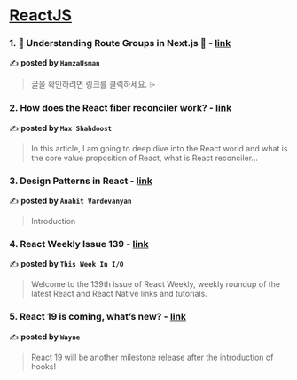 
<h1><a href=https://medium.com/tag/reactjs/recommended target="_blank" rel="noopener noreferrer">ReactJS</a></h1>
<h3>1. 🚀 Understanding Route Groups in Next.js 📂 - <a href="https://medium.com/@hamza.usman.pro/understanding-route-groups-in-next-js-4739325f44ba" target="_blank" rel="noopener noreferrer">link</a></h3>

✍️ **posted by `HamzaUsman`**

<blockquote>글을 확인하려면 링크를 클릭하세요. ⌲</blockquote>

<h3>2. How does the React fiber reconciler work? - <a href="https://medium.com/@maxtsh/how-does-the-react-fiber-reconciler-work-77c3650127da" target="_blank" rel="noopener noreferrer">link</a></h3>

✍️ **posted by `Max Shahdoost`**

<blockquote>In this article, I am going to deep dive into the React world and what is the core value proposition of React, what is React reconciler…</blockquote>

<h3>3. Design Patterns in React - <a href="https://medium.com/octa-labs/design-patterns-in-react-00d980fa178f" target="_blank" rel="noopener noreferrer">link</a></h3>

✍️ **posted by `Anahit Vardevanyan`**

<blockquote>Introduction</blockquote>

<h3>4. React Weekly Issue 139 - <a href="https://medium.com/reactweekly/react-weekly-issue-139-4f8496b02a19" target="_blank" rel="noopener noreferrer">link</a></h3>

✍️ **posted by `This Week In I/O`**

<blockquote>Welcome to the 139th issue of React Weekly, weekly roundup of the latest React and React Native links and tutorials.</blockquote>

<h3>5. React 19 is coming, what’s new? - <a href="https://medium.com/stackademic/react-19-is-coming-whats-new-79e2d4b948e4" target="_blank" rel="noopener noreferrer">link</a></h3>

✍️ **posted by `Wayne`**

<blockquote>React 19 will be another milestone release after the introduction of hooks!</blockquote>

